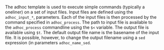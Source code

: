 
The adhoc template is used to execute simple commands (typically a
oneliner) on a set of input files. Input files are defined using the
`adhoc_input_*`, parameters. Each of the input files is then processed
by the command specified in `adhoc_process`. The path to input file is
available to the `adhoc_process` commandline using the `$<`
variable. The output file is available using `$t`. The default output
file name is the basename of the input file. It is possible, however,
to change the output filename using a `sed` expression (in parameters
`adhoc_name_sed`. 
